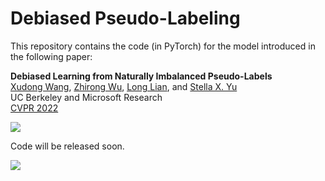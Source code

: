 # Debiased Pseudo-Labeling

This repository contains the code (in PyTorch) for the model introduced in the following paper:

**Debiased Learning from Naturally Imbalanced Pseudo-Labels**<br>
[Xudong Wang](http://people.eecs.berkeley.edu/~xdwang/), [Zhirong Wu](https://www.microsoft.com/en-us/research/people/wuzhiron/), [Long Lian](https://github.com/TonyLianLong/), and [Stella X. Yu](http://www1.icsi.berkeley.edu/~stellayu/)<br>
UC Berkeley and Microsoft Research<br>
[CVPR 2022](https://cvpr2022.thecvf.com)

![](https://github.com/frank-xwang/debiased-pseudo-labeling/blob/main/figures/DebiasPL.gif)

Code will be released soon.

![](https://github.com/frank-xwang/debiased-pseudo-labeling/blob/main/figures/results.png)
